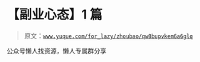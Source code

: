 # 【副业心态】1 篇

> 原文：[`www.yuque.com/for_lazy/zhoubao/qw8bupvkem6a6glq`](https://www.yuque.com/for_lazy/zhoubao/qw8bupvkem6a6glq)

公众号懒人找资源，懒人专属群分享